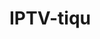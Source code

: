 # IPTV-tiqu
<html>
<head>
<title>转换</tile>


通过ctrl+a全选    ctrl+v粘贴来进行提取  \n

示例网站：http://iptv.0536.work.gd \n
iptv搜索网址：\n
https://tonkiang.us  \n
https://iptv-search.com/zh-hans/

<img src="界面截图.jpg" alt="粘贴格式以及提取结果">
